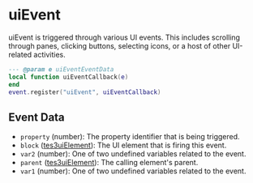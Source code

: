 # uiEvent

uiEvent is triggered through various UI events. This includes scrolling through panes, clicking buttons, selecting icons, or a host of other UI-related activities.

```lua
--- @param e uiEventEventData
local function uiEventCallback(e)
end
event.register("uiEvent", uiEventCallback)
```

## Event Data

* `property` (number): The property identifier that is being triggered.
* `block` ([tes3uiElement](../../types/tes3uiElement)): The UI element that is firing this event.
* `var2` (number): One of two undefined variables related to the event.
* `parent` ([tes3uiElement](../../types/tes3uiElement)): The calling element's parent.
* `var1` (number): One of two undefined variables related to the event.

